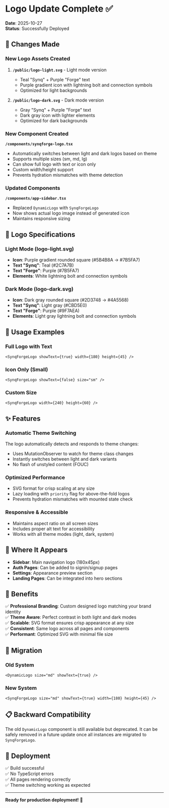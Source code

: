 # Logo Update Complete ✅

**Date**: 2025-10-27  
**Status**: Successfully Deployed

## 🎨 Changes Made

### New Logo Assets Created
1. **`/public/logo-light.svg`** - Light mode version
   - Teal "Synq" + Purple "Forge" text
   - Purple gradient icon with lightning bolt and connection symbols
   - Optimized for light backgrounds

2. **`/public/logo-dark.svg`** - Dark mode version
   - Gray "Synq" + Purple "Forge" text
   - Dark gray icon with lighter elements
   - Optimized for dark backgrounds

### New Component Created
**`/components/synqforge-logo.tsx`**
- Automatically switches between light and dark logos based on theme
- Supports multiple sizes (sm, md, lg)
- Can show full logo with text or icon only
- Custom width/height support
- Prevents hydration mismatches with theme detection

### Updated Components
**`/components/app-sidebar.tsx`**
- Replaced `DynamicLogo` with `SynqForgeLogo`
- Now shows actual logo image instead of generated icon
- Maintains responsive sizing

## 📐 Logo Specifications

### Light Mode (logo-light.svg)
- **Icon**: Purple gradient rounded square (#5B4B8A → #7B5FA7)
- **Text "Synq"**: Teal (#2C7A7B)
- **Text "Forge"**: Purple (#7B5FA7)
- **Elements**: White lightning bolt and connection symbols

### Dark Mode (logo-dark.svg)
- **Icon**: Dark gray rounded square (#2D3748 → #4A5568)
- **Text "Synq"**: Light gray (#CBD5E0)
- **Text "Forge"**: Purple (#9F7AEA)
- **Elements**: Light gray lightning bolt and connection symbols

## 🔧 Usage Examples

### Full Logo with Text
```tsx
<SynqForgeLogo showText={true} width={180} height={45} />
```

### Icon Only (Small)
```tsx
<SynqForgeLogo showText={false} size="sm" />
```

### Custom Size
```tsx
<SynqForgeLogo width={240} height={60} />
```

## ✨ Features

### Automatic Theme Switching
The logo automatically detects and responds to theme changes:
- Uses MutationObserver to watch for theme class changes
- Instantly switches between light and dark variants
- No flash of unstyled content (FOUC)

### Optimized Performance
- SVG format for crisp scaling at any size
- Lazy loading with `priority` flag for above-the-fold logos
- Prevents hydration mismatches with mounted state check

### Responsive & Accessible
- Maintains aspect ratio on all screen sizes
- Includes proper alt text for accessibility
- Works with all theme modes (light, dark, system)

## 📱 Where It Appears

- **Sidebar**: Main navigation logo (180x45px)
- **Auth Pages**: Can be added to signin/signup pages
- **Settings**: Appearance preview section
- **Landing Pages**: Can be integrated into hero sections

## 🎯 Benefits

✅ **Professional Branding**: Custom designed logo matching your brand identity  
✅ **Theme Aware**: Perfect contrast in both light and dark modes  
✅ **Scalable**: SVG format ensures crisp appearance at any size  
✅ **Consistent**: Same logo across all pages and components  
✅ **Performant**: Optimized SVG with minimal file size  

## 🔄 Migration

### Old System
```tsx
<DynamicLogo size="md" showText={true} />
```

### New System
```tsx
<SynqForgeLogo size="md" showText={true} width={180} height={45} />
```

## 📋 Backward Compatibility

The old `DynamicLogo` component is still available but deprecated. It can be safely removed in a future update once all instances are migrated to `SynqForgeLogo`.

## 🚀 Deployment

✅ Build successful  
✅ No TypeScript errors  
✅ All pages rendering correctly  
✅ Theme switching working as expected  

---

**Ready for production deployment!** 🎉


